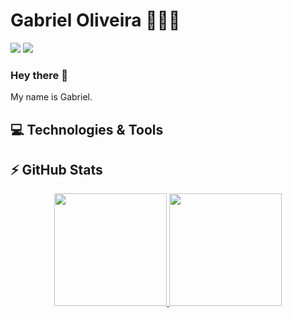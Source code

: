 # Gabriel Oliveira 👨🏻‍💻

<div>
  <a href="https://www.linkedin.com/in/gabrieloliveirasilva" target="_blank"><img src="https://img.shields.io/badge/-LinkedIn-%230077B5?style=for-the-badge&logo=linkedin&logoColor=white" target="_blank"></a>
  <a href = "mailto:contatogabrieloliveira@outlook.com"><img src="https://img.shields.io/badge/-Outlook-0078D4?style=for-the-badge&logo=microsoft-outlook&logoColor=white" target="_blank"></a>
</div>

### Hey there 👋

My name is Gabriel.

## 💻 Technologies & Tools

## ⚡ GitHub Stats

<div align="center">
  <a href="https://github.com/GOliveira15">
  <img height="180em" src="https://github-readme-stats.vercel.app/api?username=GOliveira15&show_icons=true&include_all_commits=true&count_private=true"/>
  <img height="180em" src="https://github-readme-stats.vercel.app/api/top-langs/?username=GOliveira15&layout=compact&langs_count=7"/>
</div>

<!--
**GOliveira15/GOliveira15** is a ✨ _special_ ✨ repository because its `README.md` (this file) appears on your GitHub profile.

Here are some ideas to get you started:

- 🔭 I’m currently working on ...
- 🌱 I’m currently learning ...
- 👯 I’m looking to collaborate on ...
- 🤔 I’m looking for help with ...
- 💬 Ask me about ...
- 📫 How to reach me: ...
- 😄 Pronouns: ...
- ⚡ Fun fact: ...
-->
